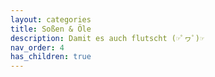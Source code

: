 ```yaml
---
layout: categories
title: Soßen & Öle
description: Damit es auch flutscht (☞ﾟヮﾟ)☞
nav_order: 4
has_children: true
---
```

